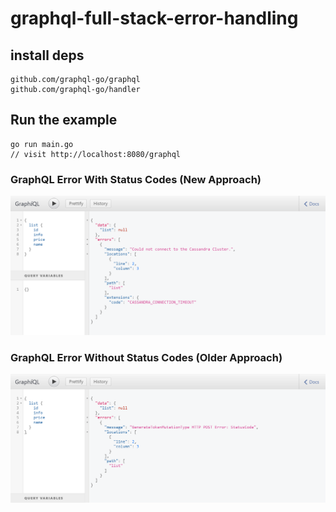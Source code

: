 # graphql-full-stack-error-handling

## install deps
```
github.com/graphql-go/graphql
github.com/graphql-go/handler
```

## Run the example
```
go run main.go
// visit http://localhost:8080/graphql
```


### GraphQL Error With Status Codes (New Approach)
![alt text](graphql_error_with_status_codes.png "Logo Title Text 1")


### GraphQL Error Without Status Codes (Older Approach)
![alt text](graphql_error_without_status_codes.png "Logo Title Text 1")
